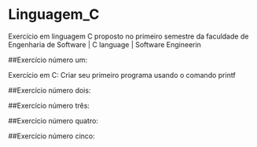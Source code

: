 # Linguagem_C
Exercício em linguagem C proposto no primeiro semestre da faculdade de Engenharia de Software | C language | Software Engineerin



##Exercício número um:
<p>Exercício em C: Criar seu primeiro programa usando o comando printf</p>

##Exercício número dois:

##Exercício número três:

##Exercício número quatro:

##Exercício número cinco:
